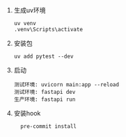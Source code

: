 1. 生成uv环境
    ```shell
    uv venv
   .venv\Scripts\activate
    ```

2. 安装包
    ```shell
    uv add pytest --dev
    ```

3. 启动
    ```shell
   测试环境: uvicorn main:app --reload
   测试环境: fastapi dev
   生产环境: fastapi run
   ```

4. 安装hook
   ```shell
     pre-commit install
   ```